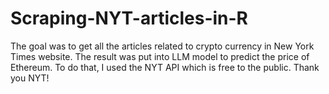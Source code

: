 # Scraping-NYT-articles-in-R
The goal was to get all the articles related to crypto currency in New York Times website. 
The result was put into LLM model to predict the price of Ethereum. 
To do that, I used the NYT API which is free to the public. Thank you NYT! 
